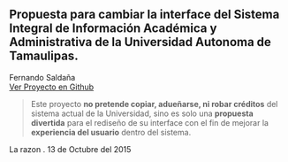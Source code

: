 ## Propuesta para cambiar la interface del Sistema Integral de Información Académica y Administrativa de la Universidad Autonoma de Tamaulipas.

Fernando Saldaña  
[Ver Proyecto en Github](http://2141040025.github.io/Sistema-de-Informacion-Academica/)  
> Este proyecto **no pretende copiar, adueñarse, ni robar créditos** del sistema actual de la Universidad, sino es solo una **propuesta divertida** para el rediseño de su interface con el fin de mejorar la **experiencia del usuario** dentro del sistema.

La razon .
13 de Octubre del 2015  


